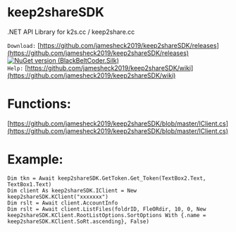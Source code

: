 # keep2shareSDK
.NET API Library for k2s.cc / keep2share.cc


`Download:`
[https://github.com/jamesheck2019/keep2shareSDK/releases](https://github.com/jamesheck2019/keep2shareSDK/releases)<br>
[![NuGet version (BlackBeltCoder.Silk)](https://img.shields.io/nuget/v/DeQmaTech.keep2shareSDK.svg?style=plastic)](https://www.nuget.org/packages/DeQmaTech.keep2shareSDK/)<br>
`Help:`
[https://github.com/jamesheck2019/keep2shareSDK/wiki](https://github.com/jamesheck2019/keep2shareSDK/wiki)<br>

# Functions:
[https://github.com/jamesheck2019/keep2shareSDK/blob/master/IClient.cs](https://github.com/jamesheck2019/keep2shareSDK/blob/master/IClient.cs)

# Example:
```vb.net
Dim tkn = Await keep2shareSDK.GetToken.Get_Token(TextBox2.Text, TextBox1.Text)
Dim client As keep2shareSDK.IClient = New keep2shareSDK.KClient("xxxxxxx")
Dim rslt = Await client.AccountInfo
Dim rslt = Await client.ListFiles(foldrID, FleORdir, 10, 0, New keep2shareSDK.KClient.RootListOptions.SortOptions With {.name = keep2shareSDK.KClient.SoRt.ascending}, False)
```
